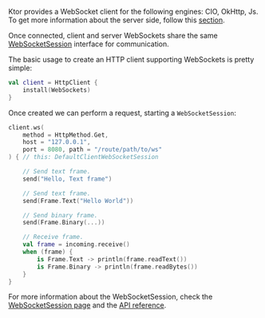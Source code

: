 [//]: # (title: Client Web Sockets)


<include src="lib.md" include-id="outdated_warning"/>



Ktor provides a WebSocket client for the following engines: CIO, OkHttp, Js. To get more information about the server side, follow this [section](websockets.md).

Once connected, client and server WebSockets share the same [WebSocketSession](websockets.md#WebSocketSession)
interface for communication.

The basic usage to create an HTTP client supporting WebSockets is pretty simple:

```kotlin
val client = HttpClient {
    install(WebSockets)
}
```

Once created we can perform a request, starting a `WebSocketSession`:

```kotlin
client.ws(
    method = HttpMethod.Get,
    host = "127.0.0.1",
    port = 8080, path = "/route/path/to/ws"
) { // this: DefaultClientWebSocketSession

    // Send text frame.
    send("Hello, Text frame")

    // Send text frame.
    send(Frame.Text("Hello World"))

    // Send binary frame.
    send(Frame.Binary(...))

    // Receive frame.
    val frame = incoming.receive()
    when (frame) {
        is Frame.Text -> println(frame.readText())
        is Frame.Binary -> println(frame.readBytes())
    }
}
```

For more information about the WebSocketSession, check the [WebSocketSession page](websockets.md#WebSocketSession) and the [API reference](https://api.ktor.io/%ktor_version%/io.ktor.client.features.websocket/).